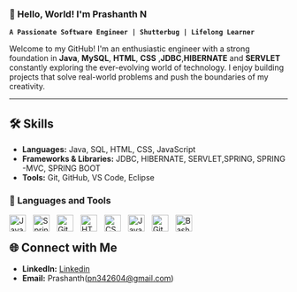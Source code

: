 ### 👋 Hello, World! I'm Prashanth N 
**`A Passionate Software Engineer | Shutterbug | Lifelong Learner`**  

Welcome to my GitHub! I'm an enthusiastic engineer with a strong foundation in  **Java**, **MySQL**, **HTML**, **CSS** ,**JDBC**,**HIBERNATE** and **SERVLET**   constantly exploring the ever-evolving world of technology. I enjoy building projects that solve real-world problems and push the boundaries of my creativity.  


---  
## 🛠️ Skills

- **Languages:** Java, SQL, HTML, CSS, JavaScript
- **Frameworks & Libraries:** JDBC, HIBERNATE, SERVLET,SPRING, SPRING -MVC, SPRING BOOT 
- **Tools:** Git, GitHub, VS Code, Eclipse 
  
### 🧰 Languages and Tools

<img align="left" alt="Java" width="30px" style="padding-right:10px;" src="https://cdn.jsdelivr.net/gh/devicons/devicon/icons/java/java-original.svg"/>
<img align="left" alt="Spring" width="30px" style="padding-right:10px;" src="https://cdn.jsdelivr.net/gh/devicons/devicon/icons/spring/spring-original.svg" />
<img align="left" alt="Git" width="30px" style="padding-right:10px;" src="https://cdn.jsdelivr.net/gh/devicons/devicon/icons/git/git-original.svg" />
<img align="left" alt="HTML" width="30px" style="padding-right:10px;" src="https://cdn.jsdelivr.net/gh/devicons/devicon/icons/html5/html5-plain.svg" />
<img align="left" alt="CSS" width="30px" style="padding-right:10px;" src="https://cdn.jsdelivr.net/gh/devicons/devicon/icons/css3/css3-plain.svg" />
<img align="left" alt="JavaScript" width="30px" style="padding-right:10px;" src="https://cdn.jsdelivr.net/gh/devicons/devicon/icons/javascript/javascript-plain.svg" />
<img align="left" alt="GitHub" width="30px" style="padding-right:10px;" src="https://cdn.jsdelivr.net/gh/devicons/devicon/icons/github/github-original.svg" />
<img align="left" alt="Bash" width="30px" style="padding-right:10px;" src="https://cdn.jsdelivr.net/gh/devicons/devicon/icons/bash/bash-original.svg" />

<br />


<!-- #

### 📊 Stats

![Prashanth's GitHub stats](https://github-readme-stats.vercel.app/api?username=Prashanthn7&show_icons=true&theme=gruvbox)/ -->

<!-- ![GitHub Streak](https://streak-stats.demolab.com?user=ForrestKnight&theme=gruvbox&border_radius=4.5) -->
## 🌐 Connect with Me

- **LinkedIn:** [Linkedin](https://www.linkedin.com/in/prashanth-n-8384532a0/)
- **Email:** Prashanth(pn342604@gmail.com)


